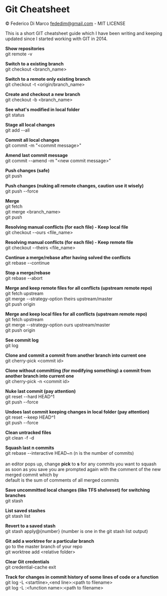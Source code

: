 # Git Cheatsheet
© Federico Di Marco <fededim@gmail.com> - MIT LICENSE 

This is a short GIT cheatsheet guide which I have been writing and keeping updated since I started working with GIT in 2014.

**Show repositories**<br/>
git remote -v<br/>

**Switch to a existing branch**<br/>
git checkout \<branch_name\><br/>

**Switch to a remote only existing branch**<br/>
git checkout -t \<origin/branch_name\><br/>

**Create and checkout a new branch**<br/>
git checkout -b \<branch_name\><br/>

**See what's modified in local folder**<br/>
git status<br/>

**Stage all local changes**<br/>
git add --all

**Commit all local changes**<br/>
git commit -m "\<commit message\>"<br/>

**Amend last commit message**<br/>
git commit --amend -m "\<new commit message\>"<br/>

**Push changes (safe)**<br/>
git push

**Push changes (nuking all remote changes, caution use it wisely)**<br/>
git push --force

**Merge**<br/>
git fetch<br/>
git merge \<branch_name\><br/>
git push<br/>

**Resolving manual conflicts (for each file) - Keep local file**<br/>
git checkout --ours \<file_name\><br/>

**Resolving manual conflicts (for each file) - Keep remote file**<br/>
git checkout --theirs \<file_name\><br/>

**Continue a merge/rebase after having solved the conflicts**<br/>
git rebase --continue<br/>

**Stop a merge/rebase**<br/>
git rebase --abort<br/>

**Merge and keep remote files for all conflicts (upstream remote repo)**<br/>
git fetch upstream<br/>
git merge --strategy-option theirs upstream/master<br/>
git push origin<br/>

**Merge and keep local files for all conflicts (upstream remote repo)**<br/>
git fetch upstream<br/>
git merge --strategy-option ours upstream/master<br/>
git push origin<br/>

**See commit log**<br/>
git log<br/>

**Clone and commit a commit from another branch into current one**<br/>
git cherry-pick \<commit id\>

**Clone without committing (for modifying something) a commit from another branch into current one**<br/>
git cherry-pick -n \<commit id\>

**Nuke last commit (pay attention)**<br/>
git reset --hard HEAD^1<br/>
git push --force<br/>

**Undoes last commit keeping changes in local folder (pay attention)**<br/>
git reset --keep HEAD^1<br/>
git push --force<br/>

**Clean untracked files**<br/>
git clean -f -d<br/>

**Squash last n commits**<br/>
git rebase --interactive HEAD~n (n is the number of commits)<br/>
<br/>
an editor pops up, change **pick** to **s** for any commits you want to squash<br/>
as soon as you save you are prompted again with the comment of the new merged commit which by<br/> default is the sum of comments of all merged commits<br/>

**Save uncommitted local changes (like TFS shelveset) for switching branches**<br/>
git stash<br/>

**List saved stashes**<br/>
git stash list<br/>

**Revert to a saved stash**<br/>
git stash apply@{number} (number is one in the git stash list output)<br/>

**Git add a worktree for a particular branch**<br/>
go to the master branch of your repo<br/>
git worktree add \<relative folder\> <branch name><br/>

**Clear Git credentials**<br/>
git credential-cache exit<br/>

**Track for changes in commit history of some lines of code or a function**<br/>
git log -L \<startline\>,\<end line\>:\<path to filename\><br/>
git log -L :\<function name\>:\<path to filename\><br/>

